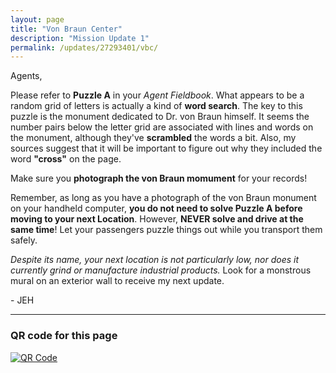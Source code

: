 ```yaml
---
layout: page
title: "Von Braun Center"
description: "Mission Update 1"
permalink: /updates/27293401/vbc/
---
```


Agents,

Please refer to **Puzzle A** in your *Agent Fieldbook*. What appears
to be a random grid of letters is actually a kind of **word search**.
The key to this puzzle is the monument dedicated to Dr. von Braun
himself. It seems the number pairs below the letter grid are associated
with lines and words on the monument,
although they've **scrambled** the words a bit.
Also, my sources suggest that it will be important to figure out why they
included the word **"cross"** on the page.

Make sure you **photograph the von Braun momument** for your records!

Remember, as long as you have a photograph of the von Braun monument on
your handheld computer, **you do not need to solve
Puzzle A before moving to your next Location**.
However, **NEVER solve and drive at the same time**! Let your passengers
puzzle things out while you transport them safely.

*Despite its name, your next location is not particularly low,
nor does it currently grind or manufacture industrial products.*
Look for a monstrous mural on an exterior wall to receive my next update.

\- JEH

<!-- * [Back to Mission Briefing](/updates/78234592/tolfoy/) -->

---

### QR code for this page

[![QR Code][qrcode]][qrcode]

[qrcode]: https://api.qrserver.com/v1/create-qr-code/?size=300x300&data=http://ephunt16.clontz.org/updates/27293401/vbc/
